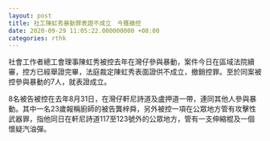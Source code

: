 ```yaml
---
layout: post
title: 社工陳虹秀暴動罪表證不成立　今獲撤控　
date: 2020-09-29 11:05:22.000000000 +08:00
categories: rthk
---
```


社會工作者總工會理事陳虹秀被控去年在灣仔參與暴動，案件今日在區域法院續審，控方已經舉證完畢，法庭裁定陳虹秀表面證供不成立，撤銷控罪。至於同案被控參與暴動的7人，就表證成立。

8名被告被控在去年8月31日，在灣仔軒尼詩道及盧押道一帶，連同其他人參與暴動。其中一名23歲報稱廚師的被告龔梓舜，另外被控一項在公眾地方管有攻擊性武器罪，指他同日在軒尼詩道117至123號外的公眾地方，管有一支伸縮棍及一個懷疑汽油彈。
